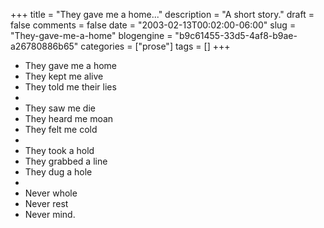 +++
title = "They gave me a home..."
description = "A short story."
draft = false
comments = false
date = "2003-02-13T00:02:00-06:00"
slug = "They-gave-me-a-home"
blogengine = "b9c61455-33d5-4af8-b9ae-a26780886b65"
categories = ["prose"]
tags = []
+++

<ul>
	<li>They gave me a home</li>
	<li>They kept me alive</li>
	<li>They told me their lies</li>
	<li>&nbsp;</li>
	<li>They saw me die</li>
	<li>They heard me moan</li>
	<li>They felt me cold</li>
	<li>&nbsp;</li>
	<li>They took a hold</li>
	<li>They grabbed a line</li>
	<li>They dug a hole</li>
	<li>&nbsp;</li>
	<li>Never whole</li>
	<li>Never rest</li>
	<li>Never mind.</li>
</ul>

